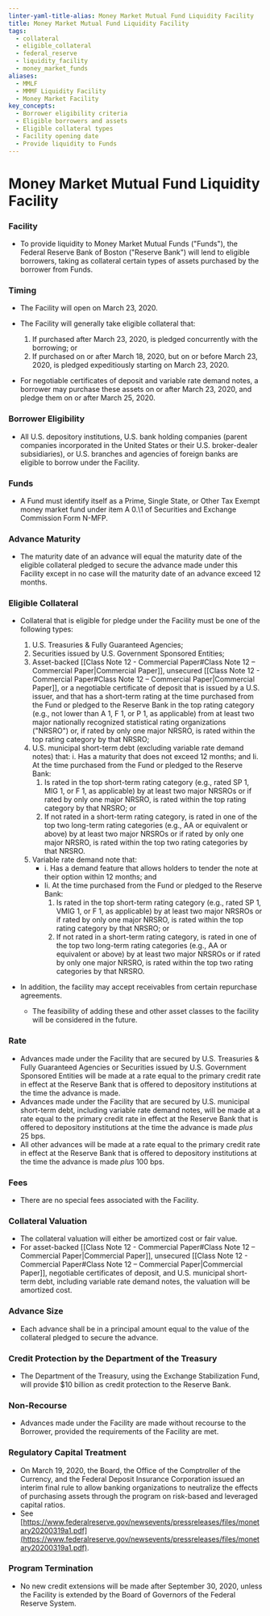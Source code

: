 ```yaml
---
linter-yaml-title-alias: Money Market Mutual Fund Liquidity Facility
title: Money Market Mutual Fund Liquidity Facility
tags:
  - collateral
  - eligible_collateral
  - federal_reserve
  - liquidity_facility
  - money_market_funds
aliases:
  - MMLF
  - MMMF Liquidity Facility
  - Money Market Facility
key_concepts:
  - Borrower eligibility criteria
  - Eligible borrowers and assets
  - Eligible collateral types
  - Facility opening date
  - Provide liquidity to Funds
---
```


# Money Market Mutual Fund Liquidity Facility

### Facility

   - To provide liquidity to Money Market Mutual Funds ("Funds"),  the Federal Reserve Bank of Boston ("Reserve Bank") will lend to eligible borrowers,  taking as collateral certain types of assets purchased by the borrower from Funds.

### Timing

   - The Facility will open on March 23,  2020.
   - The Facility will generally take eligible collateral that:
	  1. If purchased after March 23,  2020,  is pledged concurrently with the borrowing; or
	  1. If purchased on or after March 18,  2020,  but on or before March 23,  2020,  is pledged expeditiously starting on March 23,  2020.

   - For negotiable certificates of deposit and variable rate demand notes,  a borrower may purchase these assets on or after March 23,  2020,  and pledge them on or after March 25,  2020.

### Borrower Eligibility

   - All U.S. depository institutions,  U.S. bank holding companies (parent companies incorporated in the United States or their U.S. broker-dealer subsidiaries),  or U.S. branches and agencies of foreign banks are eligible to borrow under the Facility.

### Funds

   - A Fund must identify itself as a Prime,  Single State,  or Other Tax Exempt money market fund under item A 0.\1 of Securities and Exchange Commission Form N-MFP.

### Advance Maturity

   - The maturity date of an advance will equal the maturity date of the eligible collateral pledged to secure the advance made under this Facility except in no case will the maturity date of an advance exceed 12 months.

### Eligible Collateral

   - Collateral that is eligible for pledge under the Facility must be one of the following types:
	  1. U.S. Treasuries & Fully Guaranteed Agencies;
	  1. Securities issued by U.S. Government Sponsored Entities;
	  1. Asset-backed [[Class Note 12 - Commercial Paper#Class Note 12 – Commercial Paper|Commercial Paper]],  unsecured [[Class Note 12 - Commercial Paper#Class Note 12 – Commercial Paper|Commercial Paper]],  or a negotiable certificate of deposit that is issued by a U.S. issuer,  and that has a short-term rating at the time purchased from the Fund or pledged to the Reserve Bank in the top rating category (e.g.,  not lower than A 1,  F 1,  or P 1,  as applicable) from at least two major nationally recognized statistical rating organizations ("NRSRO") or,  if rated by only one major NRSRO,  is rated within the top rating category by that NRSRO;
	  1. U.S. municipal short-term debt (excluding variable rate demand notes) that:
		 i. Has a maturity that does not exceed 12 months; and
		 Ii. At the time purchased from the Fund or pledged to the Reserve Bank:
			1. Is rated in the top short-term rating category (e.g.,  rated SP 1,  MIG 1,  or F 1,  as applicable) by at least two major NRSROs or if rated by only one major NRSRO,  is rated within the top rating category by that NRSRO; or
			1. If not rated in a short-term rating category,  is rated in one of the top two long-term rating categories (e.g.,  AA or equivalent or above) by at least two major NRSROs or if rated by only one major NRSRO,  is rated within the top two rating categories by that NRSRO.
	  1. Variable rate demand note that:
		  - i. Has a demand feature that allows holders to tender the note at their option within 12 months; and
		  - Ii. At the time purchased from the Fund or pledged to the Reserve Bank:
			1. Is rated in the top short-term rating category (e.g.,  rated SP 1,  VMIG 1,  or F 1,  as applicable) by at least two major NRSROs or if rated by only one major NRSRO,  is rated within the top rating category by that NRSRO; or
			1. If not rated in a short-term rating category,  is rated in one of the top two long-term rating categories (e.g.,  AA or equivalent or above) by at least two major NRSROs or if rated by only one major NRSRO,  is rated within the top two rating categories by that NRSRO.

   - In addition,  the facility may accept receivables from certain repurchase agreements.
	  - The feasibility of adding these and other asset classes to the facility will be considered in the future.

### Rate

   - Advances made under the Facility that are secured by U.S. Treasuries & Fully Guaranteed Agencies or Securities issued by U.S. Government Sponsored Entities will be made at a rate equal to the primary credit rate in effect at the Reserve Bank that is offered to depository institutions at the time the advance is made.
   - Advances made under the Facility that are secured by U.S. municipal short-term debt,  including variable rate demand notes,  will be made at a rate equal to the primary credit rate in effect at the Reserve Bank that is offered to depository institutions at the time the advance is made *plus* 25 bps.
   - All other advances will be made at a rate equal to the primary credit rate in effect at the Reserve Bank that is offered to depository institutions at the time the advance is made *plus* 100 bps.

### Fees

   - There are no special fees associated with the Facility.

### Collateral Valuation

   - The collateral valuation will either be amortized cost or fair value.
   - For asset-backed [[Class Note 12 - Commercial Paper#Class Note 12 – Commercial Paper|Commercial Paper]],  unsecured [[Class Note 12 - Commercial Paper#Class Note 12 – Commercial Paper|Commercial Paper]],  negotiable certificates of deposit,  and U.S. municipal short-term debt,  including variable rate demand notes,  the valuation will be amortized cost.

### Advance Size

   - Each advance shall be in a principal amount equal to the value of the collateral pledged to secure the advance.

### Credit Protection **by the Department of the Treasury**

   - The Department of the Treasury,  using the Exchange Stabilization Fund,  will provide $10 billion as credit protection to the Reserve Bank.

### Non-Recourse

   - Advances made under the Facility are made without recourse to the Borrower,  provided the requirements of the Facility are met.

### Regulatory Capital Treatment

   - On March 19,  2020,  the Board,  the Office of the Comptroller of the Currency,  and the Federal Deposit Insurance Corporation issued an interim final rule to allow banking organizations to neutralize the effects of purchasing assets through the program on risk-based and leveraged capital ratios.
   - See [https://www.federalreserve.gov/newsevents/pressreleases/files/monetary20200319a1.pdf](https://www.federalreserve.gov/newsevents/pressreleases/files/monetary20200319a1.pdf).

### Program Termination

   - No new credit extensions will be made after September 30,  2020,  unless the Facility is extended by the Board of Governors of the Federal Reserve System.
